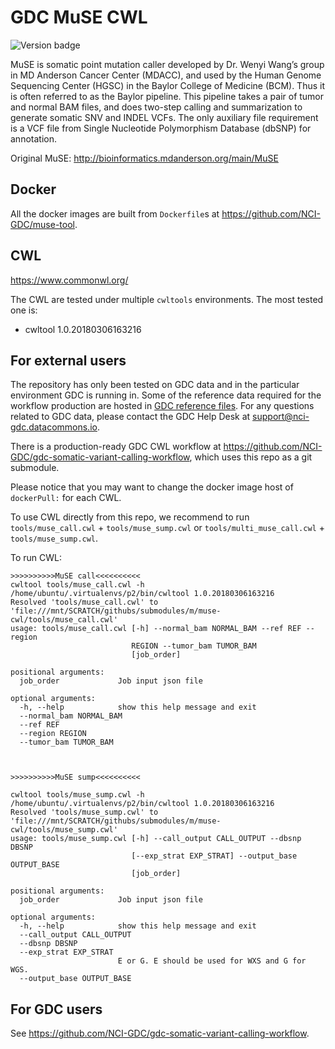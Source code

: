# GDC MuSE CWL
![Version badge](https://img.shields.io/badge/MuSE-v1.0rc__submission__c039ffa-<COLOR>.svg)

MuSE is somatic point mutation caller developed by Dr. Wenyi Wang’s group in MD Anderson Cancer Center (MDACC), and used by the Human Genome Sequencing Center (HGSC) in the Baylor College of Medicine (BCM). Thus it is often referred to as the Baylor pipeline. This pipeline takes a pair of tumor and normal BAM files, and does two-step calling and summarization to generate somatic SNV and INDEL VCFs. The only auxiliary file requirement is a VCF file from Single Nucleotide Polymorphism Database (dbSNP) for annotation.

Original MuSE: http://bioinformatics.mdanderson.org/main/MuSE

## Docker

All the docker images are built from `Dockerfile`s at https://github.com/NCI-GDC/muse-tool.

## CWL

https://www.commonwl.org/

The CWL are tested under multiple `cwltools` environments. The most tested one is:
* cwltool 1.0.20180306163216


## For external users

The repository has only been tested on GDC data and in the particular environment GDC is running in. Some of the reference data required for the workflow production are hosted in [GDC reference files](https://gdc.cancer.gov/about-data/data-harmonization-and-generation/gdc-reference-files "GDC reference files"). For any questions related to GDC data, please contact the GDC Help Desk at support@nci-gdc.datacommons.io.

There is a production-ready GDC CWL workflow at https://github.com/NCI-GDC/gdc-somatic-variant-calling-workflow, which uses this repo as a git submodule.

Please notice that you may want to change the docker image host of `dockerPull:` for each CWL.

To use CWL directly from this repo, we recommend to run `tools/muse_call.cwl` + `tools/muse_sump.cwl` or `tools/multi_muse_call.cwl` + `tools/muse_sump.cwl`.

To run CWL:

```
>>>>>>>>>>MuSE call<<<<<<<<<<
cwltool tools/muse_call.cwl -h
/home/ubuntu/.virtualenvs/p2/bin/cwltool 1.0.20180306163216
Resolved 'tools/muse_call.cwl' to 'file:///mnt/SCRATCH/githubs/submodules/m/muse-cwl/tools/muse_call.cwl'
usage: tools/muse_call.cwl [-h] --normal_bam NORMAL_BAM --ref REF --region
                           REGION --tumor_bam TUMOR_BAM
                           [job_order]

positional arguments:
  job_order             Job input json file

optional arguments:
  -h, --help            show this help message and exit
  --normal_bam NORMAL_BAM
  --ref REF
  --region REGION
  --tumor_bam TUMOR_BAM



>>>>>>>>>>MuSE sump<<<<<<<<<<

cwltool tools/muse_sump.cwl -h
/home/ubuntu/.virtualenvs/p2/bin/cwltool 1.0.20180306163216
Resolved 'tools/muse_sump.cwl' to 'file:///mnt/SCRATCH/githubs/submodules/m/muse-cwl/tools/muse_sump.cwl'
usage: tools/muse_sump.cwl [-h] --call_output CALL_OUTPUT --dbsnp DBSNP
                           [--exp_strat EXP_STRAT] --output_base OUTPUT_BASE
                           [job_order]

positional arguments:
  job_order             Job input json file

optional arguments:
  -h, --help            show this help message and exit
  --call_output CALL_OUTPUT
  --dbsnp DBSNP
  --exp_strat EXP_STRAT
                        E or G. E should be used for WXS and G for WGS.
  --output_base OUTPUT_BASE
```

## For GDC users

See https://github.com/NCI-GDC/gdc-somatic-variant-calling-workflow.
